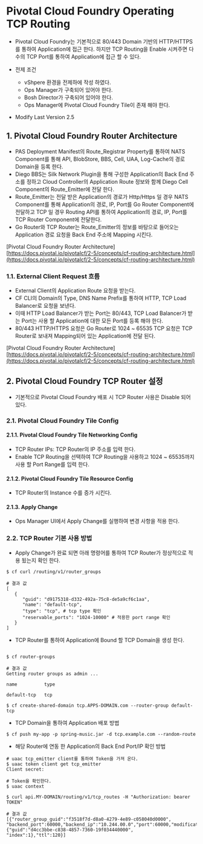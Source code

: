 
#  Pivotal Cloud Foundry Operating TCP Routing

- Pivotal Cloud Foundry는 기본적으로 80/443 Domain 기반의 HTTP/HTTPS를 통하여 Application에 접근 한다. 하지만 TCP Routing을 Enable 시켜주면 다수의 TCP Port를 통하여 Application에 접근 할 수 있다.

- 전제 조건
	- vShpere 환경을 전제하에 작성 하였다.
	- Ops Manager가 구축되어 있어야 한다.
	- Bosh Director가 구축되어 있어야 한다.
	- Ops Manager에 Pivotal Cloud Foundry Tile이 존재 해야 한다.
- Modify Last Version 2.5

## 1. Pivotal Cloud Foundry Router Architecture

- PAS Deployment Manifest의  Route_Registrar Property를 통하여 NATS Component를 통해  API, BlobStore, BBS, Cell, UAA, Log-Cache의 경로 Domain을 등록 한다.
- Diego BBS는 Silk Network Plugin을 통해 구성한 Application의 Back End 주소를 정하고 Cloud Controller의 Application Route 정보와 함께 Diego Cell Component의 Route_Emitter에 전달 한다.
- Route_Emitter는 전달 받은 Application의 경로가 Http/Https 일 경우 NATS Component를 통해 Application의 경로, IP, Port를 Go Router Component에 전달하고 TCP 일 경우 Routing API를 통하여 Application의 경로, IP, Port를 TCP Router Component에 전달한다.
- Go Router와 TCP Router는 Route_Emitter의 정보를 바탕으로 들어오는 Application 경로 요청을 Back End 주소에 Mapping 시킨다.

[Pivotal Cloud Foundry Router Architecture][https://docs.pivotal.io/pivotalcf/2-5/concepts/cf-routing-architecture.html](https://docs.pivotal.io/pivotalcf/2-5/concepts/cf-routing-architecture.html)

### 1.1. External Client Request 흐름

- External Client의 Application Route 요청을 받는다.
- CF CLI의 Domain의 Type, DNS Name Prefix를 통하여 HTTP, TCP Load Balancer로 요청을 보낸다.
- 이때 HTTP Load Balancer가 받는 Port는 80/443, TCP Load Balancer가 받는 Port는 사용 할 Application에 대한 모든 Port를 등록 해야 한다.
- 80/443 HTTP/HTTPS 요청은 Go Router로 1024 ~ 65535 TCP 요청은 TCP Router로 보내져 Mapping되어 있는 Application에 전달 된다.

[Pivotal Cloud Foundry Router Architecture][https://docs.pivotal.io/pivotalcf/2-5/concepts/cf-routing-architecture.html](https://docs.pivotal.io/pivotalcf/2-5/concepts/cf-routing-architecture.html)


## 2. Pivotal Cloud Foundry TCP Router 설정

- 기본적으로 Pivotal Cloud Foundry 배포 시 TCP Router 사용은 Disable 되어 있다.

### 2.1.  Pivotal Cloud Foundry Tile Config

#### 2.1.1. Pivotal Cloud Foundry Tile Networking Config
- TCP Router IPs: TCP Router의 IP 주소를 입력 한다.
- Enable TCP Routing을 선택하여 TCP Routing을 사용하고 1024 ~ 65535까지 사용 할 Port Range를 입력 한다.

#### 2.1.2. Pivotal Cloud Foundry Tile Resource Config
- TCP Router의 Instance 수를 증가 시킨다.

#### 2.1.3. Apply Change
- Ops Manager UI에서 Apply Change를 실행하여 변경 사항을 적용 한다.


### 2.2.  TCP Router 기본 사용 방법

- Apply Change가 완료 되면 아래 명령어를 통하여 TCP Router가 정상적으로 적용 됬는지 확인 한다.
```
$ cf curl /routing/v1/router_groups

# 결과 값
[
   {
      "guid": "d9175318-d332-492a-75c8-de5a9cf6c1aa",
      "name": "default-tcp",
      "type": "tcp", # tcp type 확인
      "reservable_ports": "1024-10000" # 적용한 port range 확인
   }
]
```

- TCP Router를 통하여 Application에 Bound 할 TCP Domain을 생성 한다.
```
  
$ cf router-groups

# 결과 값
Getting router groups as admin ...

name          type

default-tcp   tcp

$ cf create-shared-domain tcp.APPS-DOMAIN.com --router-group default-tcp
```

- TCP Domain을 통하여 Application 배포 방법
```
$ cf push my-app -p spring-music.jar -d tcp.example.com --random-route
```

- 해당 Router에 연동 한 Application의 Back End Port/IP 확인 방법
```
# uaac tcp_emitter client를 통하여 Token을 가져 온다.
$ uaac token client get tcp_emitter
Client secret:

# Token을 확인한다.
$ uaac context

$ curl api.MY-DOMAIN/routing/v1/tcp_routes -H "Authorization: bearer TOKEN"

# 결과 값
[{"router_group_guid":"f3518f7d-d8a0-4279-4e89-c058040d0000",   
"backend_port":60000,"backend_ip":"10.244.00.0","port":60000,"modification_tag":{"guid":"d4cc3bbe-c838-4857-7360-19f034440000",   
"index":1},"ttl":120}]
```
